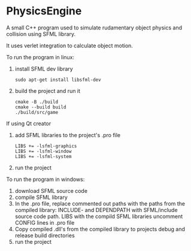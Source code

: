 # PhysicsEngine
A small C++ program used to simulate rudamentary object physics and collision using SFML library.

It uses verlet integration to calculate object motion.

To run the program in linux:
1. install SFML dev library
   ```
   sudo apt-get install libsfml-dev
   ```
2. build the project and run it
   ```
   cmake -B ./build
   cmake --build build
   ./build/src/game
   ```

If using Qt creator

1. add SFML libraries to the project's .pro file
   ```
   LIBS += -lsfml-graphics
   LIBS += -lsfml-window
   LIBS += -lsfml-system
   ```
2. run the project

To run the program in windows:
1. download SFML source code
2. compile SFML library
3. In the .pro file, replace commented out paths with the paths from the compiled library:
   INCLUDE- and DEPENDPATH with SFML/include source code path.
   LIBS with the compild SFML libraries
   uncomment CONFIG lines in .pro file
5. Copy compiled .dll's from the compiled library to projects debug and release build directories
6. run the project
